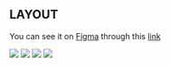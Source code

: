## LAYOUT 
You can see it on [Figma](https://www.figma.com/) through this [link](https://www.figma.com/file/gl0fHkQgvaUfXNjuwGtDDs/ig.news?node-id=1%3A5)
<div>
  <img src="https://github.com/gibifyofficial/ig.news-next.js/blob/main/public/images/Home.png" />
  <img src="https://github.com/gibifyofficial/ig.news-next.js/blob/main/public/images/Posts.png" />
  <img src="https://github.com/gibifyofficial/ig.news-next.js/blob/main/public/images/Interna de Post.png" />
  <img src="https://github.com/gibifyofficial/ig.news-next.js/blob/main/public/images/Interna de Post (não logado).png" />
</div>
